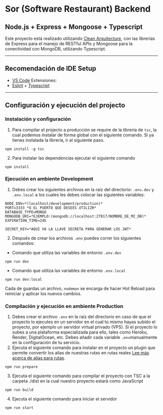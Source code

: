 # Sor (Software Restaurant) Backend
## Node.js + Express + Mongoose + Typescript

Este proyecto está realizado utilizando [Clean Arquitecture](https://www.c-sharpcorner.com/article/what-is-clean-architecture/), con las librerías de Express para el manejo de RESTful APIs y Mongoose para la conectividad con MongoDB, utilizando Typescript.

___
## Recomendación de IDE Setup
- [VS Code](https://code.visualstudio.com/)
Extensiones:
- [Eslint](https://marketplace.visualstudio.com/items?itemName=dbaeumer.vscode-eslint) + [Typescript](https://marketplace.visualstudio.com/items?itemName=ms-vscode.vscode-typescript-next)

---
## Configuración y ejecución del projecto

### Instalación y configuración
1. Para compilar el projecto a producción se require de la librería de `tsc`, la cual podemos instalar de forma global con el siguiente comando. Si ya tienes instalada la librería, ir al siguiente paso.
```
npm install -g tsc
```
2. Para instalar las dependencias ejecutar el siguiente comando
```
npm install
```

### Ejecución en ambiente Development
1. Debes crear los siguientes archivos en la raíz del directorio: `.env.dev` y `.env.local` a los cuales les debes colocar las siguientes variables:
```
NODE_ENV=*(localhost/development/production)*
PORT=3333 *O EL PUERTO QUE DESEES UTILIZR*
DATABASE_TYPE=MONGO
MONGODB_URI=*EJEMPLO:(mongodb://localhost:27017/NOMBRE_DE_MI_DB)*
EXPIRATION_TIME=24h

SECRET_KEY=*AQUI VA LA LLAVE SECRETA PARA GENERAR LOS JWT*
```
2. Después de crear los archivos `.env` puedes correr los siguientes comandos:
- Comando que utiliza las variables de entorno `.env.dev`
```
npm run dev
```
- Comando que utiliza las variables de entorno `.env.local`
```
npm run dev:local
```
Cada de guardas un archivo, `nodemon` se encarga de hacer Hot Reload para reiniciar y aplicar los nuevos cambios.
### Compilación y ejecución en ambiente Production
1. Debes crear el archivo `.env`  en la raíz del directorio en caso de que el proyecto lo ejecutes en un servidor en el cual tú mismo hayas subido el proyecto, por ejemplo un servidor virtual privado (VPS). Si el proyecto lo subes a una plataforma especializada para ello, tales como Heroku, Render, DigitalOcean, etc. Debes añadir cada variable `.env`manualmente en la configuración de tu servicio.
2. Ejecuta el siguiente comando para instalar en el proyecto un plugin que permite convertir los alias de nuestras rutas en rutas reales [Lee más acerca de alias para rutas](https://dev.to/larswaechter/path-aliases-with-typescript-in-nodejs-4353).
```
npm run prepare
```

3. Ejecuta el siguiente comando para compilar el proyecto con TSC a la carpeta ./dist en la cual nuestro proyecto estará como JavaScript
```
npm run build
```

4. Ejecuta el siguiente comando para iniciar el servidor
```
npm run start
```
